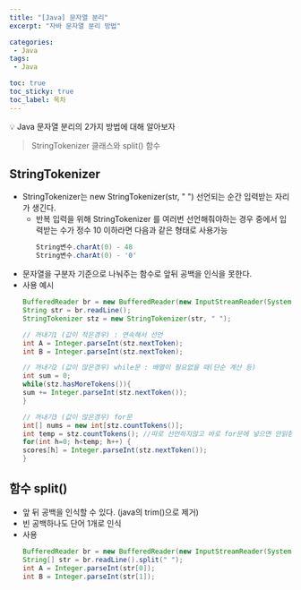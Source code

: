 ```yaml
---
title: "[Java] 문자열 분리"
excerpt: "자바 문자열 분리 방법"

categories:
 - Java
tags:
 - Java

toc: true
toc_sticky: true
toc_label: 목차
---
```

<aside>
💡 Java 문자열 분리의 2가지 방법에 대해 알아보자
</aside>

> StringTokenizer 클래스와 split() 함수

## StringTokenizer
- StringTokenizer는 new StringTokenizer(str, " ") 선언되는 순간 입력받는 자리가 생긴다.
  - 반복 입력을 위해 StringTokenizer 를 여러번 선언해줘야하는 경우 중에서 입력받는 수가 정수 10 이하라면 다음과 같은 형태로 사용가능
    ```java
    String변수.charAt(0) - 48
    String변수.charAt(0) - '0'
    ```
- 문자열을 구분자 기준으로 나눠주는 함수로 앞뒤 공백을 인식을 못한다.
- 사용 예시
  ```java
  BufferedReader br = new BufferedReader(new InputStreamReader(System.in));
  String str = br.readLine();
  StringTokenizer stz = new StringTokenizer(str, " ");

  // 꺼내기1 (값이 적은경우) : 연속해서 선언
  int A = Integer.parseInt(stz.nextToken);
  int B = Integer.parseInt(stz.nextToken);

  // 꺼내기2 (값이 많은경우) while문 : 배열이 필요없을 때(단순 계산 등)
  int sum = 0;
  while(stz.hasMoreTokens()){
  sum += Integer.parseInt(stz.nextToken());
  }

  // 꺼내기3 (값이 많은경우) for문
  int[] nums = new int[stz.countTokens()];
  int temp = stz.countTokens(); //따로 선언하지않고 바로 for문에 넣으면 안읽힘
  for(int h=0; h<temp; h++) {
  scores[h] = Integer.parseInt(stz.nextToken());
  }
  ```

## 함수 split()
- 앞 뒤 공백을 인식할 수 있다. (java의 trim()으로 제거)
- 빈 공백하나도 단어 1개로 인식
- 사용
  ```java
  BufferedReader br = new BufferedReader(new InputStreamReader(System.in));
  String[] str = br.readLine().split(" ");
  int A = Integer.parseInt(str[0]);
  int B = Integer.parseInt(str[1]);
  ```
